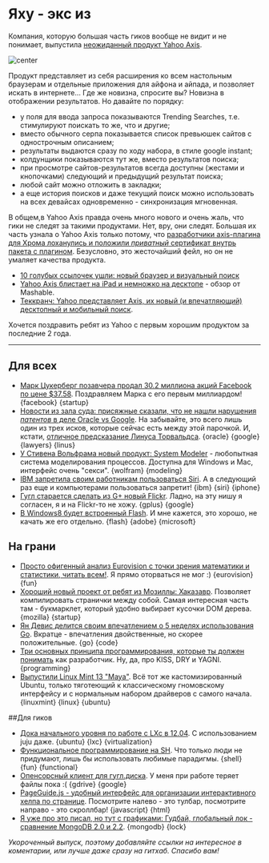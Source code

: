 # Яху - экс из
Компания, которую большая часть гиков вообще не видит и не понимает, выпустила [неожиданный продукт Yahoo Axis](http://axis.yahoo.com/).

![center](http://j.mp/MITYib)

Продукт представляет из себя расширения ко всем настольным браузерам и отдельные приложения для айфона и айпада, и позволяет искать в интернете... Где же новизна, спросите вы? Новизна в отображении результатов. Но давайте по порядку:

* у поля для ввода запроса показываются Trending Searches, т.е. стимулируют поискать то же, что и другие;
* вместо обычного серпа показывается список превьюшек сайтов с однострочным описанием;
* результаты выдаются сразу по ходу набора, в стиле google instant;
* колдунщики показываются тут же, вместо результатов поиска;
* при просмотре сайтов-результатов всегда доступны (жестами и кнопочками) следующий и предыдущий результат поиска;
* любой сайт можно отложить в закладки;
* а еще история поисков и даже текущий поиск можно использовать на всех девайсах одновременно - синхронизация мгновенная.

В общем,в Yahoo Axis правда очень много нового и очень жаль, что гики не следят за такими продуктами.
Нет, вру, они следят. Большая их часть узнала о Yahoo Axis только потому, что [разработчики axis-плагина для Хрома  лоханулись и положили *приватный* сертификат внутрь пакета с плагином](http://nikcub.appspot.com/posts/yahoo-axis-chrome-extension-leaks-private-certificate-file). Безусловно, это жесточайший фейл, но он не умаляет качества продукта.


* [10 голубых ссылочек ушли: новый браузер и визуальный поиск](http://searchengineland.com/ten-blue-links-be-gone-yahoo-introduces-browser-and-visual-search-experience-axis-122282)
* [Yahoo Axis блистает на iPad и немножко на десктопе](http://mashable.com/2012/05/24/yahoo-axis-hands-on/) - обзор от Mashable.
* [Теккранч: Yahoo представляет Axis, их новый (и впечатляющий) десктопный и мобильный поиск](http://techcrunch.com/2012/05/23/yahoo-axis-search-browser/).

Хочется поздравить ребят из Yahoo с первым хорошим продуктом за последние 2 года.


-----

## Для всех
* [Марк Цукерберг позавчера продал 30.2 миллиона акций Facebook по цене $37.58](http://www.sec.gov/Archives/edgar/data/1326801/000120919112029812/xslF345X03/doc4.xml). Поздравляем Марка с его первым миллиардом! {facebook} {startup}
* [Новости из зала суда: присяжные сказали, что не нашли нарушения *патентов* в деле Oracle vs Google](http://www.groklaw.net/article.php?story=20120523125023818). На забывайте, это всего лишь один из трех исков, которые сейчас есть между этой парочкой. И, кстати, [отличное предсказание Линуса Торвальдса](https://plus.google.com/102150693225130002912/posts/TZsT2BP3TDh). {oracle} {google} {lawyers} {linus}
* [У Стивена Вольфрама новый продукт: System Modeler](http://blog.wolfram.com/2012/05/23/announcing-wolfram-systemmodeler/) - любопытная система моделирования процессов. Доступна для Windows и Mac, интерфейс очень "секси". {wolfram} {modeling}
* [IBM запретила своим работникам пользоваться Siri](http://www.wired.com/wiredenterprise/2012/05/ibm-bans-siri/). А в следующий раз еще и компьютерами пользоваться запретит! {ibm} {siri} {iphone}
* [Гугл старается сделать из G+ новый Flickr](http://venturebeat.com/2012/05/22/google-wants-to-be-your-new-flickr/). Ладно, на эту нишу я согласен, я и на Flickr-то не хожу. {gplus} {google}
* [В Windows8 будет встроенный Flash](http://arstechnica.com/information-technology/2012/05/windows-8-will-integrate-include-adobe-flash/). И мне кажется, это хорошо, не качать же его отдельно. {flash} {adobe} {microsoft}

## На грани
* [Просто офигенный анализ Eurovision с точки зрения математики и статистики, читать всем!](http://mewo2.github.com/nerdery/2012/05/20/ive-got-eurosong-fever-ted/). Я прямо оторваться не мог :) {eurovision} {fun}
* [Хороший новый проект от ребят из Мозиллы: Хаказавр](http://www.hackasaurus.org/en-US/). Позволяет компилировать странички между собой. Самая интересная часть там - букмарклет, который удобно выбирает кусочки DOM дерева. {mozilla} {startup}
* [Ян Девис делится своим впечатлением о 5 неделях использования Go](http://blog.iandavis.com/2012/05/23/5-weeks-of-go/). Вкратце - впечатления двойственные, но скорее положительные. {go} {code}
* [Три основных принципа программирования, которые ты должен понимать](http://net.tutsplus.com/tutorials/tools-and-tips/3-key-software-principles-you-must-understand/) как разработчик. Ну, да, про KISS, DRY и YAGNI. {programming}
* [Выпустили Linux Mint 13 "Maya"](http://blog.linuxmint.com/?p=2031). Всё тот же кастомизированный Ubuntu, только тяготеющий к классическому гномовскому интерфейсу и с нормальным набором драйверов с самого начала. {linuxmint} {linux} {ubuntu}


##Для гиков
* [Дока начального уровня по работе с LXc в 12.04](http://www.stgraber.org/2012/05/04/lxc-in-ubuntu-12-04-lts/). С использованием juju даже. {ubuntu} {lxc} {virtualization}
* [Функциональное программирование на SH](http://quasimal.com/posts/2012-05-21-funsh.html). Что только люди не придумают, лишь бы использовать любимые парадигмы. {shell} {fun} {functional}
* [Опенсорсный клиент для гугл.диска](http://www.webupd8.org/2012/05/grive-open-source-google-drive-client.html). У меня при работе теряет файлы пока :( {gdrive} {google}
* [PageGuide.js - удобный интерфейс для организации интерактивного хелпа по странице](http://tracelytics.github.com/pageguide/). Посмотрите налево - это тулбар, посмотрите направо - это скроллбар! {javascript} {html}
* [Я уже про это писал, но тут с графиками: Гудбай, глобальный лок - сравнение MongoDB 2.0 и 2.2](http://blog.serverdensity.com/2012/05/23/goodbye-global-lock-mongodb-2-0-vs-2-2/). {mongodb} {lock}

*Укороченный выпуск, поэтому добавляйте ссылки на интересное в коментарии, или лучше даже сразу на гитхаб. Спасибо вам!*
